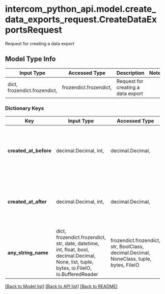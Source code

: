 # intercom_python_api.model.create_data_exports_request.CreateDataExportsRequest

Request for creating a data export

## Model Type Info
Input Type | Accessed Type | Description | Notes
------------ | ------------- | ------------- | -------------
dict, frozendict.frozendict,  | frozendict.frozendict,  | Request for creating a data export | 

### Dictionary Keys
Key | Input Type | Accessed Type | Description | Notes
------------ | ------------- | ------------- | ------------- | -------------
**created_at_before** | decimal.Decimal, int,  | decimal.Decimal,  | The end date that you request data for. It must be formatted as a unix timestamp. | 
**created_at_after** | decimal.Decimal, int,  | decimal.Decimal,  | The start date that you request data for. It must be formatted as a unix timestamp. | 
**any_string_name** | dict, frozendict.frozendict, str, date, datetime, int, float, bool, decimal.Decimal, None, list, tuple, bytes, io.FileIO, io.BufferedReader | frozendict.frozendict, str, BoolClass, decimal.Decimal, NoneClass, tuple, bytes, FileIO | any string name can be used but the value must be the correct type | [optional]

[[Back to Model list]](../../README.md#documentation-for-models) [[Back to API list]](../../README.md#documentation-for-api-endpoints) [[Back to README]](../../README.md)

